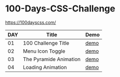 # 100-Days-CSS-Challenge
https://100dayscss.com/

|DAY|Title|Demo|
|-----|-----|-----|
|01|100 Challenge Title|[demo](https://jyun1desu.github.io/100-Days-CSS-Challenge/01_Title/)|
|02|Menu Icon Toggle|[demo](https://jyun1desu.github.io/100-Days-CSS-Challenge/02_MenuIcon/)|
|03|The Pyramide Animation|[demo](https://jyun1desu.github.io/100-Days-CSS-Challenge/03_ThePyramideAnimation/)|
|04|Loading Animation|[demo](https://jyun1desu.github.io/100-Days-CSS-Challenge/04_Loading/)|